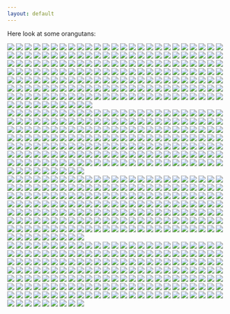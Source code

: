 ```yaml
---
layout: default
---
```


Here look at some orangutans:
<div class="row">
  <div class="column">
    <img src="orangutans/pciture_89.png">
    <img src="orangutans/pciture_673.png">
    <img src="orangutans/pciture_489.png">
    <img src="orangutans/pciture_399.png">
    <img src="orangutans/pciture_253.png">
    <img src="orangutans/pciture_675.png">
    <img src="orangutans/pciture_494.png">
    <img src="orangutans/pciture_680.png">
    <img src="orangutans/pciture_180.png">
    <img src="orangutans/pciture_365.png">
    <img src="orangutans/pciture_277.png">
    <img src="orangutans/pciture_707.png">
    <img src="orangutans/pciture_258.png">
    <img src="orangutans/pciture_429.png">
    <img src="orangutans/pciture_291.png">
    <img src="orangutans/pciture_465.png">
    <img src="orangutans/pciture_322.png">
    <img src="orangutans/pciture_17.png">
    <img src="orangutans/pciture_109.png">
    <img src="orangutans/pciture_195.png">
    <img src="orangutans/pciture_290.png">
    <img src="orangutans/pciture_683.png">
    <img src="orangutans/pciture_226.png">
    <img src="orangutans/pciture_522.png">
    <img src="orangutans/pciture_437.png">
    <img src="orangutans/pciture_321.png">
    <img src="orangutans/pciture_540.png">
    <img src="orangutans/pciture_664.png">
    <img src="orangutans/pciture_80.png">
    <img src="orangutans/pciture_614.png">
    <img src="orangutans/pciture_96.png">
    <img src="orangutans/pciture_481.png">
    <img src="orangutans/pciture_304.png">
    <img src="orangutans/pciture_636.png">
    <img src="orangutans/pciture_114.png">
    <img src="orangutans/pciture_153.png">
    <img src="orangutans/pciture_103.png">
    <img src="orangutans/pciture_217.png">
    <img src="orangutans/pciture_324.png">
    <img src="orangutans/pciture_421.png">
    <img src="orangutans/pciture_221.png">
    <img src="orangutans/pciture_397.png">
    <img src="orangutans/pciture_497.png">
    <img src="orangutans/pciture_569.png">
    <img src="orangutans/pciture_202.png">
    <img src="orangutans/pciture_227.png">
    <img src="orangutans/pciture_149.png">
    <img src="orangutans/pciture_78.png">
    <img src="orangutans/pciture_193.png">
    <img src="orangutans/pciture_564.png">
    <img src="orangutans/pciture_246.png">
    <img src="orangutans/pciture_722.png">
    <img src="orangutans/pciture_344.png">
    <img src="orangutans/pciture_394.png">
    <img src="orangutans/pciture_38.png">
    <img src="orangutans/pciture_581.png">
    <img src="orangutans/pciture_503.png">
    <img src="orangutans/pciture_179.png">
    <img src="orangutans/pciture_43.png">
    <img src="orangutans/pciture_404.png">
    <img src="orangutans/pciture_510.png">
    <img src="orangutans/pciture_288.png">
    <img src="orangutans/pciture_229.png">
    <img src="orangutans/pciture_160.png">
    <img src="orangutans/pciture_112.png">
    <img src="orangutans/pciture_259.png">
    <img src="orangutans/pciture_648.png">
    <img src="orangutans/pciture_199.png">
    <img src="orangutans/pciture_222.png">
    <img src="orangutans/pciture_237.png">
    <img src="orangutans/pciture_656.png">
    <img src="orangutans/pciture_328.png">
    <img src="orangutans/pciture_61.png">
    <img src="orangutans/pciture_517.png">
    <img src="orangutans/pciture_667.png">
    <img src="orangutans/pciture_181.png">
    <img src="orangutans/pciture_230.png">
    <img src="orangutans/pciture_184.png">
    <img src="orangutans/pciture_634.png">
    <img src="orangutans/pciture_14.png">
    <img src="orangutans/pciture_592.png">
    <img src="orangutans/pciture_422.png">
    <img src="orangutans/pciture_356.png">
    <img src="orangutans/pciture_102.png">
    <img src="orangutans/pciture_389.png">
    <img src="orangutans/pciture_635.png">
    <img src="orangutans/pciture_734.png">
    <img src="orangutans/pciture_51.png">
    <img src="orangutans/pciture_516.png">
    <img src="orangutans/pciture_575.png">
    <img src="orangutans/pciture_169.png">
    <img src="orangutans/pciture_348.png">
    <img src="orangutans/pciture_141.png">
    <img src="orangutans/pciture_733.png">
    <img src="orangutans/pciture_729.png">
    <img src="orangutans/pciture_742.png">
    <img src="orangutans/pciture_720.png">
    <img src="orangutans/pciture_691.png">
    <img src="orangutans/pciture_718.png">
    <img src="orangutans/pciture_28.png">
    <img src="orangutans/pciture_552.png">
    <img src="orangutans/pciture_364.png">
    <img src="orangutans/pciture_530.png">
    <img src="orangutans/pciture_411.png">
    <img src="orangutans/pciture_616.png">
    <img src="orangutans/pciture_97.png">
    <img src="orangutans/pciture_695.png">
    <img src="orangutans/pciture_261.png">
    <img src="orangutans/pciture_70.png">
    <img src="orangutans/pciture_701.png">
    <img src="orangutans/pciture_626.png">
    <img src="orangutans/pciture_482.png">
    <img src="orangutans/pciture_86.png">
    <img src="orangutans/pciture_508.png">
    <img src="orangutans/pciture_91.png">
    <img src="orangutans/pciture_18.png">
    <img src="orangutans/pciture_445.png">
    <img src="orangutans/pciture_342.png">
    <img src="orangutans/pciture_690.png">
    <img src="orangutans/pciture_446.png">
    <img src="orangutans/pciture_247.png">
    <img src="orangutans/pciture_624.png">
    <img src="orangutans/pciture_312.png">
    <img src="orangutans/pciture_71.png">
    <img src="orangutans/pciture_263.png">
    <img src="orangutans/pciture_166.png">
    <img src="orangutans/pciture_25.png">
    <img src="orangutans/pciture_678.png">
    <img src="orangutans/pciture_572.png">
    <img src="orangutans/pciture_531.png">
    <img src="orangutans/pciture_118.png">
    <img src="orangutans/pciture_393.png">
    <img src="orangutans/pciture_150.png">
    <img src="orangutans/pciture_273.png">
    <img src="orangutans/pciture_436.png">
    <img src="orangutans/pciture_255.png">
    <img src="orangutans/pciture_501.png">
    <img src="orangutans/pciture_500.png">
    <img src="orangutans/pciture_556.png">
    <img src="orangutans/pciture_457.png">
    <img src="orangutans/pciture_491.png">
    <img src="orangutans/pciture_708.png">
    <img src="orangutans/pciture_424.png">
    <img src="orangutans/pciture_467.png">
    <img src="orangutans/pciture_544.png">
    <img src="orangutans/pciture_576.png">
    <img src="orangutans/pciture_596.png">
    <img src="orangutans/pciture_551.png">
    <img src="orangutans/pciture_54.png">
    <img src="orangutans/pciture_658.png">
    <img src="orangutans/pciture_661.png">
    <img src="orangutans/pciture_483.png">
    <img src="orangutans/pciture_686.png">
    <img src="orangutans/pciture_512.png">
    <img src="orangutans/pciture_652.png">
    <img src="orangutans/pciture_92.png">
    <img src="orangutans/pciture_591.png">
    <img src="orangutans/pciture_496.png">
    <img src="orangutans/pciture_519.png">
    <img src="orangutans/pciture_541.png">
    <img src="orangutans/pciture_93.png">
    <img src="orangutans/pciture_665.png">
    <img src="orangutans/pciture_349.png">
    <img src="orangutans/pciture_417.png">
    <img src="orangutans/pciture_164.png">
    <img src="orangutans/pciture_126.png">
    <img src="orangutans/pciture_19.png">
    <img src="orangutans/pciture_428.png">
    <img src="orangutans/pciture_211.png">
    <img src="orangutans/pciture_68.png">
    <img src="orangutans/pciture_50.png">
    <img src="orangutans/pciture_738.png">
    <img src="orangutans/pciture_23.png">
    <img src="orangutans/pciture_242.png">
    <img src="orangutans/pciture_613.png">
    <img src="orangutans/pciture_702.png">
    <img src="orangutans/pciture_688.png">
    <img src="orangutans/pciture_301.png">
    <img src="orangutans/pciture_545.png">
    <img src="orangutans/pciture_682.png">
    <img src="orangutans/pciture_151.png">
    <img src="orangutans/pciture_271.png">
    <img src="orangutans/pciture_534.png">
    <img src="orangutans/pciture_37.png">
    <img src="orangutans/pciture_154.png">
  </div>
  <div class="column">
    <img src="orangutans/pciture_726.png">
    <img src="orangutans/pciture_653.png">
    <img src="orangutans/pciture_438.png">
    <img src="orangutans/pciture_684.png">
    <img src="orangutans/pciture_305.png">
    <img src="orangutans/pciture_76.png">
    <img src="orangutans/pciture_47.png">
    <img src="orangutans/pciture_65.png">
    <img src="orangutans/pciture_343.png">
    <img src="orangutans/pciture_654.png">
    <img src="orangutans/pciture_382.png">
    <img src="orangutans/pciture_87.png">
    <img src="orangutans/pciture_558.png">
    <img src="orangutans/pciture_208.png">
    <img src="orangutans/pciture_129.png">
    <img src="orangutans/pciture_628.png">
    <img src="orangutans/pciture_286.png">
    <img src="orangutans/pciture_125.png">
    <img src="orangutans/pciture_384.png">
    <img src="orangutans/pciture_610.png">
    <img src="orangutans/pciture_391.png">
    <img src="orangutans/pciture_368.png">
    <img src="orangutans/pciture_590.png">
    <img src="orangutans/pciture_674.png">
    <img src="orangutans/pciture_535.png">
    <img src="orangutans/pciture_107.png">
    <img src="orangutans/pciture_33.png">
    <img src="orangutans/pciture_377.png">
    <img src="orangutans/pciture_380.png">
    <img src="orangutans/pciture_231.png">
    <img src="orangutans/pciture_523.png">
    <img src="orangutans/pciture_698.png">
    <img src="orangutans/pciture_132.png">
    <img src="orangutans/pciture_485.png">
    <img src="orangutans/pciture_582.png">
    <img src="orangutans/pciture_280.png">
    <img src="orangutans/pciture_281.png">
    <img src="orangutans/pciture_220.png">
    <img src="orangutans/pciture_447.png">
    <img src="orangutans/pciture_433.png">
    <img src="orangutans/pciture_671.png">
    <img src="orangutans/pciture_320.png">
    <img src="orangutans/pciture_475.png">
    <img src="orangutans/pciture_293.png">
    <img src="orangutans/pciture_20.png">
    <img src="orangutans/pciture_693.png">
    <img src="orangutans/pciture_724.png">
    <img src="orangutans/pciture_617.png">
    <img src="orangutans/pciture_538.png">
    <img src="orangutans/pciture_353.png">
    <img src="orangutans/pciture_727.png">
    <img src="orangutans/pciture_560.png">
    <img src="orangutans/pciture_232.png">
    <img src="orangutans/pciture_197.png">
    <img src="orangutans/pciture_214.png">
    <img src="orangutans/pciture_140.png">
    <img src="orangutans/pciture_323.png">
    <img src="orangutans/pciture_385.png">
    <img src="orangutans/pciture_509.png">
    <img src="orangutans/pciture_737.png">
    <img src="orangutans/pciture_285.png">
    <img src="orangutans/pciture_186.png">
    <img src="orangutans/pciture_42.png">
    <img src="orangutans/pciture_29.png">
    <img src="orangutans/pciture_593.png">
    <img src="orangutans/pciture_633.png">
    <img src="orangutans/pciture_130.png">
    <img src="orangutans/pciture_138.png">
    <img src="orangutans/pciture_44.png">
    <img src="orangutans/pciture_412.png">
    <img src="orangutans/pciture_608.png">
    <img src="orangutans/pciture_110.png">
    <img src="orangutans/pciture_642.png">
    <img src="orangutans/pciture_325.png">
    <img src="orangutans/pciture_57.png">
    <img src="orangutans/pciture_559.png">
    <img src="orangutans/pciture_585.png">
    <img src="orangutans/pciture_188.png">
    <img src="orangutans/pciture_640.png">
    <img src="orangutans/pciture_267.png">
    <img src="orangutans/pciture_191.png">
    <img src="orangutans/pciture_668.png">
    <img src="orangutans/pciture_352.png">
    <img src="orangutans/pciture_405.png">
    <img src="orangutans/pciture_476.png">
    <img src="orangutans/pciture_39.png">
    <img src="orangutans/pciture_387.png">
    <img src="orangutans/pciture_524.png">
    <img src="orangutans/pciture_316.png">
    <img src="orangutans/pciture_337.png">
    <img src="orangutans/pciture_527.png">
    <img src="orangutans/pciture_163.png">
    <img src="orangutans/pciture_663.png">
    <img src="orangutans/pciture_536.png">
    <img src="orangutans/pciture_346.png">
    <img src="orangutans/pciture_272.png">
    <img src="orangutans/pciture_104.png">
    <img src="orangutans/pciture_603.png">
    <img src="orangutans/pciture_59.png">
    <img src="orangutans/pciture_719.png">
    <img src="orangutans/pciture_518.png">
    <img src="orangutans/pciture_264.png">
    <img src="orangutans/pciture_182.png">
    <img src="orangutans/pciture_100.png">
    <img src="orangutans/pciture_440.png">
    <img src="orangutans/pciture_13.png">
    <img src="orangutans/pciture_490.png">
    <img src="orangutans/pciture_705.png">
    <img src="orangutans/pciture_740.png">
    <img src="orangutans/pciture_468.png">
    <img src="orangutans/pciture_521.png">
    <img src="orangutans/pciture_550.png">
    <img src="orangutans/pciture_543.png">
    <img src="orangutans/pciture_741.png">
    <img src="orangutans/pciture_162.png">
    <img src="orangutans/pciture_139.png">
    <img src="orangutans/pciture_426.png">
    <img src="orangutans/pciture_67.png">
    <img src="orangutans/pciture_723.png">
    <img src="orangutans/pciture_625.png">
    <img src="orangutans/pciture_480.png">
    <img src="orangutans/pciture_302.png">
    <img src="orangutans/pciture_95.png">
    <img src="orangutans/pciture_326.png">
    <img src="orangutans/pciture_124.png">
    <img src="orangutans/pciture_145.png">
    <img src="orangutans/pciture_215.png">
    <img src="orangutans/pciture_700.png">
    <img src="orangutans/pciture_386.png">
    <img src="orangutans/pciture_79.png">
    <img src="orangutans/pciture_548.png">
    <img src="orangutans/pciture_484.png">
    <img src="orangutans/pciture_689.png">
    <img src="orangutans/pciture_233.png">
    <img src="orangutans/pciture_618.png">
    <img src="orangutans/pciture_225.png">
    <img src="orangutans/pciture_419.png">
    <img src="orangutans/pciture_156.png">
    <img src="orangutans/pciture_406.png">
    <img src="orangutans/pciture_542.png">
    <img src="orangutans/pciture_507.png">
    <img src="orangutans/pciture_390.png">
    <img src="orangutans/pciture_514.png">
    <img src="orangutans/pciture_546.png">
    <img src="orangutans/pciture_577.png">
    <img src="orangutans/pciture_297.png">
    <img src="orangutans/pciture_176.png">
    <img src="orangutans/pciture_439.png">
    <img src="orangutans/pciture_736.png">
    <img src="orangutans/pciture_670.png">
    <img src="orangutans/pciture_647.png">
    <img src="orangutans/pciture_275.png">
    <img src="orangutans/pciture_714.png">
    <img src="orangutans/pciture_244.png">
    <img src="orangutans/pciture_99.png">
    <img src="orangutans/pciture_711.png">
    <img src="orangutans/pciture_256.png">
    <img src="orangutans/pciture_35.png">
    <img src="orangutans/pciture_74.png">
    <img src="orangutans/pciture_704.png">
    <img src="orangutans/pciture_9.png">
    <img src="orangutans/pciture_88.png">
    <img src="orangutans/pciture_669.png">
    <img src="orangutans/pciture_120.png">
    <img src="orangutans/pciture_350.png">
    <img src="orangutans/pciture_243.png">
    <img src="orangutans/pciture_461.png">
    <img src="orangutans/pciture_308.png">
    <img src="orangutans/pciture_692.png">
    <img src="orangutans/pciture_347.png">
    <img src="orangutans/pciture_455.png">
    <img src="orangutans/pciture_374.png">
    <img src="orangutans/pciture_655.png">
    <img src="orangutans/pciture_645.png">
    <img src="orangutans/pciture_260.png">
    <img src="orangutans/pciture_375.png">
    <img src="orangutans/pciture_699.png">
    <img src="orangutans/pciture_573.png">
    <img src="orangutans/pciture_339.png">
    <img src="orangutans/pciture_549.png">
    <img src="orangutans/pciture_101.png">
    <img src="orangutans/pciture_12.png">
    <img src="orangutans/pciture_486.png">
    <img src="orangutans/pciture_493.png">
  </div>
  <div class="column">
    <img src="orangutans/pciture_679.png">
    <img src="orangutans/pciture_240.png">
    <img src="orangutans/pciture_643.png">
    <img src="orangutans/pciture_435.png">
    <img src="orangutans/pciture_615.png">
    <img src="orangutans/pciture_728.png">
    <img src="orangutans/pciture_196.png">
    <img src="orangutans/pciture_298.png">
    <img src="orangutans/pciture_451.png">
    <img src="orangutans/pciture_351.png">
    <img src="orangutans/pciture_216.png">
    <img src="orangutans/pciture_266.png">
    <img src="orangutans/pciture_98.png">
    <img src="orangutans/pciture_276.png">
    <img src="orangutans/pciture_36.png">
    <img src="orangutans/pciture_537.png">
    <img src="orangutans/pciture_66.png">
    <img src="orangutans/pciture_175.png">
    <img src="orangutans/pciture_121.png">
    <img src="orangutans/pciture_299.png">
    <img src="orangutans/pciture_34.png">
    <img src="orangutans/pciture_588.png">
    <img src="orangutans/pciture_528.png">
    <img src="orangutans/pciture_15.png">
    <img src="orangutans/pciture_472.png">
    <img src="orangutans/pciture_143.png">
    <img src="orangutans/pciture_602.png">
    <img src="orangutans/pciture_464.png">
    <img src="orangutans/pciture_69.png">
    <img src="orangutans/pciture_659.png">
    <img src="orangutans/pciture_477.png">
    <img src="orangutans/pciture_539.png">
    <img src="orangutans/pciture_408.png">
    <img src="orangutans/pciture_245.png">
    <img src="orangutans/pciture_646.png">
    <img src="orangutans/pciture_205.png">
    <img src="orangutans/pciture_152.png">
    <img src="orangutans/pciture_144.png">
    <img src="orangutans/pciture_306.png">
    <img src="orangutans/pciture_452.png">
    <img src="orangutans/pciture_506.png">
    <img src="orangutans/pciture_170.png">
    <img src="orangutans/pciture_639.png">
    <img src="orangutans/pciture_525.png">
    <img src="orangutans/pciture_562.png">
    <img src="orangutans/pciture_716.png">
    <img src="orangutans/pciture_604.png">
    <img src="orangutans/pciture_629.png">
    <img src="orangutans/pciture_650.png">
    <img src="orangutans/pciture_165.png">
    <img src="orangutans/pciture_414.png">
    <img src="orangutans/pciture_621.png">
    <img src="orangutans/pciture_194.png">
    <img src="orangutans/pciture_300.png">
    <img src="orangutans/pciture_370.png">
    <img src="orangutans/pciture_158.png">
    <img src="orangutans/pciture_597.png">
    <img src="orangutans/pciture_178.png">
    <img src="orangutans/pciture_644.png">
    <img src="orangutans/pciture_660.png">
    <img src="orangutans/pciture_252.png">
    <img src="orangutans/pciture_77.png">
    <img src="orangutans/pciture_373.png">
    <img src="orangutans/pciture_360.png">
    <img src="orangutans/pciture_434.png">
    <img src="orangutans/pciture_623.png">
    <img src="orangutans/pciture_568.png">
    <img src="orangutans/pciture_427.png">
    <img src="orangutans/pciture_432.png">
    <img src="orangutans/pciture_657.png">
    <img src="orangutans/pciture_587.png">
    <img src="orangutans/pciture_16.png">
    <img src="orangutans/pciture_55.png">
    <img src="orangutans/pciture_430.png">
    <img src="orangutans/pciture_105.png">
    <img src="orangutans/pciture_187.png">
    <img src="orangutans/pciture_685.png">
    <img src="orangutans/pciture_6.png">
    <img src="orangutans/pciture_148.png">
    <img src="orangutans/pciture_415.png">
    <img src="orangutans/pciture_449.png">
    <img src="orangutans/pciture_383.png">
    <img src="orangutans/pciture_721.png">
    <img src="orangutans/pciture_241.png">
    <img src="orangutans/pciture_106.png">
    <img src="orangutans/pciture_505.png">
    <img src="orangutans/pciture_192.png">
    <img src="orangutans/pciture_224.png">
    <img src="orangutans/pciture_598.png">
    <img src="orangutans/pciture_21.png">
    <img src="orangutans/pciture_45.png">
    <img src="orangutans/pciture_529.png">
    <img src="orangutans/pciture_392.png">
    <img src="orangutans/pciture_189.png">
    <img src="orangutans/pciture_115.png">
    <img src="orangutans/pciture_235.png">
    <img src="orangutans/pciture_574.png">
    <img src="orangutans/pciture_474.png">
    <img src="orangutans/pciture_502.png">
    <img src="orangutans/pciture_204.png">
    <img src="orangutans/pciture_443.png">
    <img src="orangutans/pciture_739.png">
    <img src="orangutans/pciture_601.png">
    <img src="orangutans/pciture_317.png">
    <img src="orangutans/pciture_594.png">
    <img src="orangutans/pciture_111.png">
    <img src="orangutans/pciture_371.png">
    <img src="orangutans/pciture_456.png">
    <img src="orangutans/pciture_605.png">
    <img src="orangutans/pciture_212.png">
    <img src="orangutans/pciture_40.png">
    <img src="orangutans/pciture_567.png">
    <img src="orangutans/pciture_416.png">
    <img src="orangutans/pciture_563.png">
    <img src="orangutans/pciture_142.png">
    <img src="orangutans/pciture_116.png">
    <img src="orangutans/pciture_22.png">
    <img src="orangutans/pciture_703.png">
    <img src="orangutans/pciture_81.png">
    <img src="orangutans/pciture_409.png">
    <img src="orangutans/pciture_532.png">
    <img src="orangutans/pciture_338.png">
    <img src="orangutans/pciture_49.png">
    <img src="orangutans/pciture_161.png">
    <img src="orangutans/pciture_649.png">
    <img src="orangutans/pciture_515.png">
    <img src="orangutans/pciture_526.png">
    <img src="orangutans/pciture_606.png">
    <img src="orangutans/pciture_553.png">
    <img src="orangutans/pciture_555.png">
    <img src="orangutans/pciture_499.png">
    <img src="orangutans/pciture_131.png">
    <img src="orangutans/pciture_52.png">
    <img src="orangutans/pciture_289.png">
    <img src="orangutans/pciture_185.png">
    <img src="orangutans/pciture_554.png">
    <img src="orangutans/pciture_407.png">
    <img src="orangutans/pciture_238.png">
    <img src="orangutans/pciture_11.png">
    <img src="orangutans/pciture_672.png">
    <img src="orangutans/pciture_330.png">
    <img src="orangutans/pciture_210.png">
    <img src="orangutans/pciture_155.png">
    <img src="orangutans/pciture_366.png">
    <img src="orangutans/pciture_223.png">
    <img src="orangutans/pciture_488.png">
    <img src="orangutans/pciture_442.png">
    <img src="orangutans/pciture_444.png">
    <img src="orangutans/pciture_687.png">
    <img src="orangutans/pciture_73.png">
    <img src="orangutans/pciture_361.png">
    <img src="orangutans/pciture_466.png">
    <img src="orangutans/pciture_369.png">
    <img src="orangutans/pciture_270.png">
    <img src="orangutans/pciture_168.png">
    <img src="orangutans/pciture_171.png">
    <img src="orangutans/pciture_340.png">
    <img src="orangutans/pciture_662.png">
    <img src="orangutans/pciture_631.png">
    <img src="orangutans/pciture_94.png">
    <img src="orangutans/pciture_584.png">
    <img src="orangutans/pciture_137.png">
    <img src="orangutans/pciture_358.png">
    <img src="orangutans/pciture_470.png">
    <img src="orangutans/pciture_372.png">
    <img src="orangutans/pciture_712.png">
    <img src="orangutans/pciture_206.png">
    <img src="orangutans/pciture_504.png">
    <img src="orangutans/pciture_710.png">
    <img src="orangutans/pciture_283.png">
    <img src="orangutans/pciture_295.png">
    <img src="orangutans/pciture_403.png">
    <img src="orangutans/pciture_27.png">
    <img src="orangutans/pciture_82.png">
    <img src="orangutans/pciture_198.png">
    <img src="orangutans/pciture_248.png">
    <img src="orangutans/pciture_24.png">
    <img src="orangutans/pciture_128.png">
    <img src="orangutans/pciture_666.png">
    <img src="orangutans/pciture_345.png">
    <img src="orangutans/pciture_580.png">
    <img src="orangutans/pciture_30.png">
    <img src="orangutans/pciture_75.png">
    <img src="orangutans/pciture_249.png">
  </div>
  <div class="column">
    <img src="orangutans/pciture_607.png">
    <img src="orangutans/pciture_487.png">
    <img src="orangutans/pciture_396.png">
    <img src="orangutans/pciture_463.png">
    <img src="orangutans/pciture_676.png">
    <img src="orangutans/pciture_697.png">
    <img src="orangutans/pciture_571.png">
    <img src="orangutans/pciture_570.png">
    <img src="orangutans/pciture_83.png">
    <img src="orangutans/pciture_677.png">
    <img src="orangutans/pciture_48.png">
    <img src="orangutans/pciture_732.png">
    <img src="orangutans/pciture_254.png">
    <img src="orangutans/pciture_287.png">
    <img src="orangutans/pciture_303.png">
    <img src="orangutans/pciture_58.png">
    <img src="orangutans/pciture_332.png">
    <img src="orangutans/pciture_309.png">
    <img src="orangutans/pciture_513.png">
    <img src="orangutans/pciture_284.png">
    <img src="orangutans/pciture_250.png">
    <img src="orangutans/pciture_26.png">
    <img src="orangutans/pciture_167.png">
    <img src="orangutans/pciture_90.png">
    <img src="orangutans/pciture_363.png">
    <img src="orangutans/pciture_279.png">
    <img src="orangutans/pciture_84.png">
    <img src="orangutans/pciture_547.png">
    <img src="orangutans/pciture_257.png">
    <img src="orangutans/pciture_357.png">
    <img src="orangutans/pciture_599.png">
    <img src="orangutans/pciture_713.png">
    <img src="orangutans/pciture_10.png">
    <img src="orangutans/pciture_123.png">
    <img src="orangutans/pciture_431.png">
    <img src="orangutans/pciture_400.png">
    <img src="orangutans/pciture_135.png">
    <img src="orangutans/pciture_696.png">
    <img src="orangutans/pciture_619.png">
    <img src="orangutans/pciture_609.png">
    <img src="orangutans/pciture_401.png">
    <img src="orangutans/pciture_236.png">
    <img src="orangutans/pciture_201.png">
    <img src="orangutans/pciture_136.png">
    <img src="orangutans/pciture_586.png">
    <img src="orangutans/pciture_63.png">
    <img src="orangutans/pciture_376.png">
    <img src="orangutans/pciture_611.png">
    <img src="orangutans/pciture_335.png">
    <img src="orangutans/pciture_146.png">
    <img src="orangutans/pciture_458.png">
    <img src="orangutans/pciture_420.png">
    <img src="orangutans/pciture_314.png">
    <img src="orangutans/pciture_681.png">
    <img src="orangutans/pciture_694.png">
    <img src="orangutans/pciture_122.png">
    <img src="orangutans/pciture_478.png">
    <img src="orangutans/pciture_423.png">
    <img src="orangutans/pciture_7.png">
    <img src="orangutans/pciture_511.png">
    <img src="orangutans/pciture_566.png">
    <img src="orangutans/pciture_292.png">
    <img src="orangutans/pciture_533.png">
    <img src="orangutans/pciture_469.png">
    <img src="orangutans/pciture_715.png">
    <img src="orangutans/pciture_520.png">
    <img src="orangutans/pciture_53.png">
    <img src="orangutans/pciture_418.png">
    <img src="orangutans/pciture_313.png">
    <img src="orangutans/pciture_190.png">
    <img src="orangutans/pciture_319.png">
    <img src="orangutans/pciture_565.png">
    <img src="orangutans/pciture_441.png">
    <img src="orangutans/pciture_725.png">
    <img src="orangutans/pciture_627.png">
    <img src="orangutans/pciture_219.png">
    <img src="orangutans/pciture_310.png">
    <img src="orangutans/pciture_561.png">
    <img src="orangutans/pciture_402.png">
    <img src="orangutans/pciture_641.png">
    <img src="orangutans/pciture_119.png">
    <img src="orangutans/pciture_388.png">
    <img src="orangutans/pciture_731.png">
    <img src="orangutans/pciture_262.png">
    <img src="orangutans/pciture_336.png">
    <img src="orangutans/pciture_612.png">
    <img src="orangutans/pciture_311.png">
    <img src="orangutans/pciture_32.png">
    <img src="orangutans/pciture_200.png">
    <img src="orangutans/pciture_359.png">
    <img src="orangutans/pciture_341.png">
    <img src="orangutans/pciture_333.png">
    <img src="orangutans/pciture_398.png">
    <img src="orangutans/pciture_381.png">
    <img src="orangutans/pciture_174.png">
    <img src="orangutans/pciture_638.png">
    <img src="orangutans/pciture_453.png">
    <img src="orangutans/pciture_495.png">
    <img src="orangutans/pciture_600.png">
    <img src="orangutans/pciture_355.png">
    <img src="orangutans/pciture_318.png">
    <img src="orangutans/pciture_378.png">
    <img src="orangutans/pciture_595.png">
    <img src="orangutans/pciture_117.png">
    <img src="orangutans/pciture_159.png">
    <img src="orangutans/pciture_460.png">
    <img src="orangutans/pciture_462.png">
    <img src="orangutans/pciture_583.png">
    <img src="orangutans/pciture_64.png">
    <img src="orangutans/pciture_589.png">
    <img src="orangutans/pciture_239.png">
    <img src="orangutans/pciture_498.png">
    <img src="orangutans/pciture_367.png">
    <img src="orangutans/pciture_579.png">
    <img src="orangutans/pciture_296.png">
    <img src="orangutans/pciture_622.png">
    <img src="orangutans/pciture_709.png">
    <img src="orangutans/pciture_157.png">
    <img src="orangutans/pciture_454.png">
    <img src="orangutans/pciture_56.png">
    <img src="orangutans/pciture_218.png">
    <img src="orangutans/pciture_379.png">
    <img src="orangutans/pciture_294.png">
    <img src="orangutans/pciture_177.png">
    <img src="orangutans/pciture_234.png">
    <img src="orangutans/pciture_127.png">
    <img src="orangutans/pciture_630.png">
    <img src="orangutans/pciture_85.png">
    <img src="orangutans/pciture_213.png">
    <img src="orangutans/pciture_492.png">
    <img src="orangutans/pciture_183.png">
    <img src="orangutans/pciture_8.png">
    <img src="orangutans/pciture_425.png">
    <img src="orangutans/pciture_450.png">
    <img src="orangutans/pciture_207.png">
    <img src="orangutans/pciture_632.png">
    <img src="orangutans/pciture_62.png">
    <img src="orangutans/pciture_41.png">
    <img src="orangutans/pciture_413.png">
    <img src="orangutans/pciture_228.png">
    <img src="orangutans/pciture_735.png">
    <img src="orangutans/pciture_31.png">
    <img src="orangutans/pciture_578.png">
    <img src="orangutans/pciture_278.png">
    <img src="orangutans/pciture_147.png">
    <img src="orangutans/pciture_203.png">
    <img src="orangutans/pciture_268.png">
    <img src="orangutans/pciture_637.png">
    <img src="orangutans/pciture_329.png">
    <img src="orangutans/pciture_282.png">
    <img src="orangutans/pciture_108.png">
    <img src="orangutans/pciture_46.png">
    <img src="orangutans/pciture_410.png">
    <img src="orangutans/pciture_327.png">
    <img src="orangutans/pciture_274.png">
    <img src="orangutans/pciture_172.png">
    <img src="orangutans/pciture_334.png">
    <img src="orangutans/pciture_269.png">
    <img src="orangutans/pciture_209.png">
    <img src="orangutans/pciture_459.png">
    <img src="orangutans/pciture_557.png">
    <img src="orangutans/pciture_331.png">
    <img src="orangutans/pciture_717.png">
    <img src="orangutans/pciture_251.png">
    <img src="orangutans/pciture_651.png">
    <img src="orangutans/pciture_113.png">
    <img src="orangutans/pciture_730.png">
    <img src="orangutans/pciture_706.png">
    <img src="orangutans/pciture_471.png">
    <img src="orangutans/pciture_473.png">
    <img src="orangutans/pciture_307.png">
    <img src="orangutans/pciture_354.png">
    <img src="orangutans/pciture_173.png">
    <img src="orangutans/pciture_479.png">
    <img src="orangutans/pciture_362.png">
    <img src="orangutans/pciture_395.png">
    <img src="orangutans/pciture_265.png">
    <img src="orangutans/pciture_72.png">
    <img src="orangutans/pciture_620.png">
    <img src="orangutans/pciture_133.png">
    <img src="orangutans/pciture_134.png">
    <img src="orangutans/pciture_448.png">
    <img src="orangutans/pciture_315.png">
    <img src="orangutans/pciture_60.png">
  </div>
</div>
